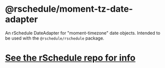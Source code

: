 # @rschedule/moment-tz-date-adapter

An rSchedule DateAdapter for "moment-timezone" date objects. Intended to be used with the `@rschedule/rschedule` package.

# [See the rSchedule repo for info](https://gitlab.com/john.carroll.p/rschedule)

